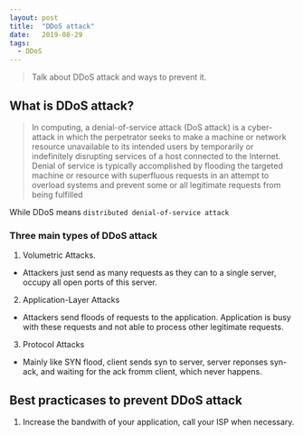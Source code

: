 ```yaml
---
layout: post
title:  "DDoS attack"
date:   2019-08-29
tags:
  - DDoS
---
```


> Talk about DDoS attack and ways to prevent it. 

## What is DDoS attack?

> In computing, a denial-of-service attack (DoS attack) is a cyber-attack in which the perpetrator seeks to make a machine or network resource unavailable to its intended users by temporarily or indefinitely disrupting services of a host connected to the Internet. Denial of service is typically accomplished by flooding the targeted machine or resource with superfluous requests in an attempt to overload systems and prevent some or all legitimate requests from being fulfilled

While DDoS means `distributed denial-of-service attack`

### Three main types of DDoS attack

1. Volumetric Attacks.
  - Attackers just send as many requests as they can to a single server, occupy all open ports of this server.

2. Application-Layer Attacks
  - Attackers send floods of requests to the application. Application is busy with these requests and not able to process other legitimate requests.

3. Protocol Attacks
  - Mainly like SYN flood, client sends syn to server, server reponses syn-ack, and waiting for the ack fromm client, which never happens. 

## Best practicases to prevent DDoS attack

1. Increase the bandwith of your application, call your ISP when necessary.